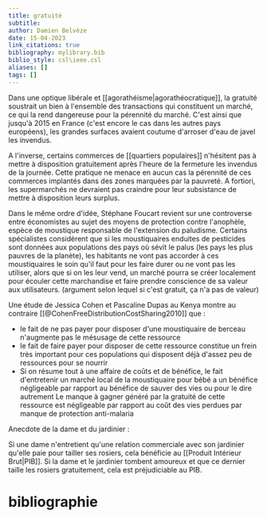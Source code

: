 ```yaml
---
title: gratuité
subtitle:
author: Damien Belvèze
date: 15-04-2023
link_citations: true
bibliography: mylibrary.bib
biblio_style: csl\ieee.csl
aliases: []
tags: []
---
```


Dans une optique libérale et [[agorathéisme|agorathéocratique]], la gratuité soustrait un bien à l'ensemble des transactions qui constituent un marché, ce qui la rend dangereuse pour la pérennité du marché. 
C'est ainsi que jusqu'à 2015 en France (c'est encore le cas dans les autres pays européens), les grandes surfaces avaient coutume d'arroser d'eau de javel les invendus. 

A l'inverse, certains commerces de [[quartiers populaires]] n'hésitent pas à mettre à disposition gratuitement après l'heure de la fermeture les invendus de la journée. 
Cette pratique ne menace en aucun cas la pérennité de ces commerces implantés dans des zones marquées par la pauvreté. A fortiori, les supermarchés ne devraient pas craindre pour leur subsistance de mettre à disposition leurs surplus. 

Dans le même ordre d'idée, Stéphane Foucart revient sur une controverse entre économistes au sujet des moyens de protection contre l'anophèle, espèce de moustique responsable de l'extension du paludisme. 
Certains spécialistes considèrent que si les moustiquaires enduites de pesticides sont données aux populations des pays où sévit le palus (les pays les plus pauvres de la planète), les habitants ne vont pas accorder à ces moustiquaires le soin qu'il faut pour les faire durer ou ne vont pas les utiliser, alors que si on les leur vend, un marché pourra se créer localement pour écouler cette marchandise et faire prendre conscience de sa valeur aux utilisateurs. (argument selon lequel si c'est gratuit, ça n'a pas de valeur)

Une étude de Jessica Cohen et Pascaline Dupas au Kenya montre au contraire [[@CohenFreeDistributionCostSharing2010]] que : 

- le fait de ne pas payer pour disposer d'une moustiquaire de berceau n'augmente pas le mésusage de cette ressource
- le fait de faire payer pour disposer de cette ressource constitue un frein très important pour ces populations qui disposent déjà d'assez peu de ressources pour se nourrir
- Si on résume tout à une affaire de coûts et de bénéfice, le fait d'entretenir un marché local de la moustiquaire pour bébé a un bénéfice négligeable par rapport au bénéfice de sauver des vies ou pour le dire autrement Le manque à gagner généré par la gratuité de cette ressource est négligeable par rapport au coût des vies perdues par manque de protection anti-malaria 


Anecdote de la dame et du jardinier :

Si une dame n'entretient qu'une relation commerciale avec son jardinier qu'elle paie pour tailler ses rosiers, cela bénéficie au [[Produit Intérieur Brut|PIB]]. 
Si la dame et le jardinier tombent amoureux et que ce dernier taille les rosiers gratuitement, cela est préjudiciable au PIB.


# bibliographie

